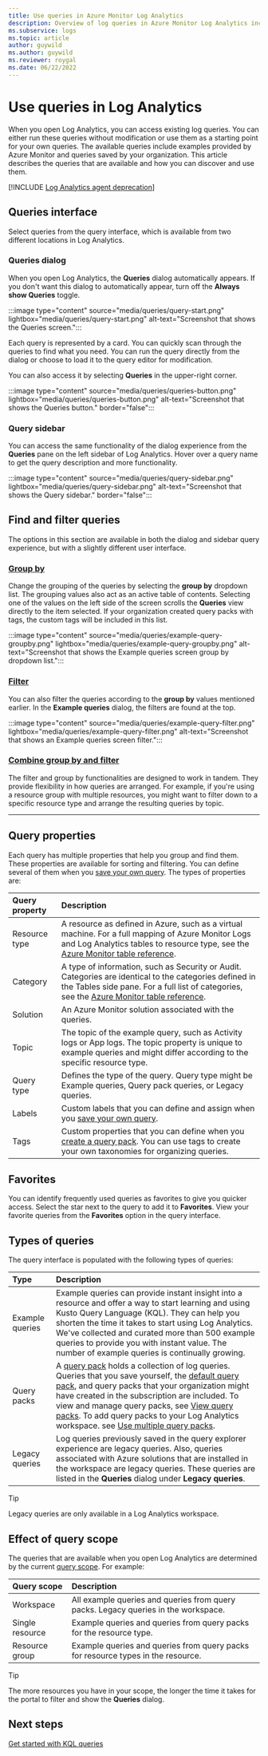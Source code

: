```yaml
---
title: Use queries in Azure Monitor Log Analytics 
description: Overview of log queries in Azure Monitor Log Analytics including different types of queries and sample queries that you can use.
ms.subservice: logs
ms.topic: article
author: guywild
ms.author: guywild
ms.reviewer: roygal
ms.date: 06/22/2022
---
```


# Use queries in Log Analytics
When you open Log Analytics, you can access existing log queries. You can either run these queries without modification or use them as a starting point for your own queries. The available queries include examples provided by Azure Monitor and queries saved by your organization. This article describes the queries that are available and how you can discover and use them.

[!INCLUDE [Log Analytics agent deprecation](../../../includes/log-analytics-query-permissions.md)]

## Queries interface
Select queries from the query interface, which is available from two different locations in Log Analytics.

### Queries dialog

When you open Log Analytics, the **Queries** dialog automatically appears. If you don't want this dialog to automatically appear, turn off the **Always show Queries** toggle.

:::image type="content" source="media/queries/query-start.png" lightbox="media/queries/query-start.png" alt-text="Screenshot that shows the Queries screen.":::

Each query is represented by a card. You can quickly scan through the queries to find what you need. You can run the query directly from the dialog or choose to load it to the query editor for modification.

You can also access it by selecting **Queries** in the upper-right corner.
<!-- convertborder later -->
:::image type="content" source="media/queries/queries-button.png" lightbox="media/queries/queries-button.png" alt-text="Screenshot that shows the Queries button." border="false":::

### Query sidebar

You can access the same functionality of the dialog experience from the **Queries** pane on the left sidebar of Log Analytics. Hover over a query name to get the query description and more functionality.
<!-- convertborder later -->
:::image type="content" source="media/queries/query-sidebar.png" lightbox="media/queries/query-sidebar.png" alt-text="Screenshot that shows the Query sidebar." border="false":::

## Find and filter queries

The options in this section are available in both the dialog and sidebar query experience, but with a slightly different user interface.

### [Group by](#tab/groupby)

Change the grouping of the queries by selecting the **group by** dropdown list. The grouping values also act as an active table of contents. Selecting one of the values on the left side of the screen scrolls the **Queries** view directly to the item selected. If your organization created query packs with tags, the custom tags will be included in this list.

:::image type="content" source="media/queries/example-query-groupby.png" lightbox="media/queries/example-query-groupby.png" alt-text="Screenshot that shows the Example queries screen group by dropdown list.":::

### [Filter](#tab/filter)

You can also filter the queries according to the **group by** values mentioned earlier. In the **Example queries** dialog, the filters are found at the top.

:::image type="content" source="media/queries/example-query-filter.png" lightbox="media/queries/example-query-filter.png" alt-text="Screenshot that shows an Example queries screen filter.":::

### [Combine group by and filter](#tab/combinegroupbyandfilter)

The filter and group by functionalities are designed to work in tandem. They provide flexibility in how queries are arranged. For example, if you're using a resource group with multiple resources, you might want to filter down to a specific resource type and arrange the resulting queries by topic.

---

## Query properties
Each query has multiple properties that help you group and find them. These properties are available for sorting and filtering. You can define several of them when you [save your own query](save-query.md). The types of properties are:

| Query property | Description |
| :--- | :--- |
| Resource type | A resource as defined in Azure, such as a virtual machine. For a full mapping of Azure Monitor Logs and Log Analytics tables to resource type, see the [Azure Monitor table reference](/azure/azure-monitor/reference/tables/tables-resourcetype). |
| Category | A type of information, such as Security or Audit. Categories are identical to the categories defined in the Tables side pane. For a full list of categories, see the [Azure Monitor table reference](/azure/azure-monitor/reference/tables/tables-category). |
| Solution | An Azure Monitor solution associated with the queries. |
| Topic | The topic of the example query, such as Activity logs or App logs. The topic property is unique to example queries and might differ according to the specific resource type. |
| Query type | Defines the type of the query. Query type might be Example queries, Query pack queries, or Legacy queries. |
| Labels | Custom labels that you can define and assign when you [save your own query](save-query.md). |
| Tags | Custom properties that you can define when you [create a query pack](query-packs.md). You can use tags to create your own taxonomies for organizing queries. |

## Favorites
You can identify frequently used queries as favorites to give you quicker access. Select the star next to the query to add it to **Favorites**. View your favorite queries from the **Favorites** option in the query interface.

## Types of queries
The query interface is populated with the following types of queries:

| Type | Description |
| :--- | :--- |
| Example queries | Example queries can provide instant insight into a resource and offer a way to start learning and using Kusto Query Language (KQL). They can help you shorten the time it takes to start using Log Analytics. We've collected and curated more than 500 example queries to provide you with instant value. The number of example queries is continually growing. |
| Query packs | A [query pack](query-packs.md) holds a collection of log queries. Queries that you save yourself, the [default query pack](query-packs.md#default-query-pack), and query packs that your organization might have created in the subscription are included. To view and manage query packs, see [View query packs](./query-packs.md#view-query-packs). To add query packs to your Log Analytics workspace. see [Use multiple query packs](./query-packs.md#use-multiple-query-packs). |
| Legacy queries | Log queries previously saved in the query explorer experience are legacy queries. Also, queries associated with Azure solutions that are installed in the workspace are legacy queries. These queries are listed in the **Queries** dialog under **Legacy queries**. |

>[!TIP]
> Legacy queries are only available in a Log Analytics workspace.

## Effect of query scope
The queries that are available when you open Log Analytics are determined by the current [query scope](scope.md). For example:

| Query scope | Description |
| :--- | :--- |
| Workspace | All example queries and queries from query packs. Legacy queries in the workspace. |
| Single resource | Example queries and queries from query packs for the resource type. |
| Resource group | Example queries and queries from query packs for resource types in the resource. |

> [!TIP]
> The more resources you have in your scope, the longer the time it takes for the portal to filter and show the **Queries** dialog.

## Next steps

[Get started with KQL queries](get-started-queries.md)